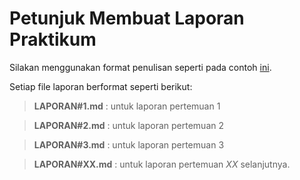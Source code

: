 # Petunjuk Membuat Laporan Praktikum

Silakan menggunakan format penulisan seperti pada contoh [ini](1_Pengantar_Konsep_PBO/LAPORAN#1.md).

Setiap file laporan berformat seperti berikut:

> **LAPORAN#1.md** : untuk laporan pertemuan 1

> **LAPORAN#2.md** : untuk laporan pertemuan 2

> **LAPORAN#3.md** : untuk laporan pertemuan 3

> **LAPORAN#XX.md** : untuk laporan pertemuan *XX* selanjutnya.